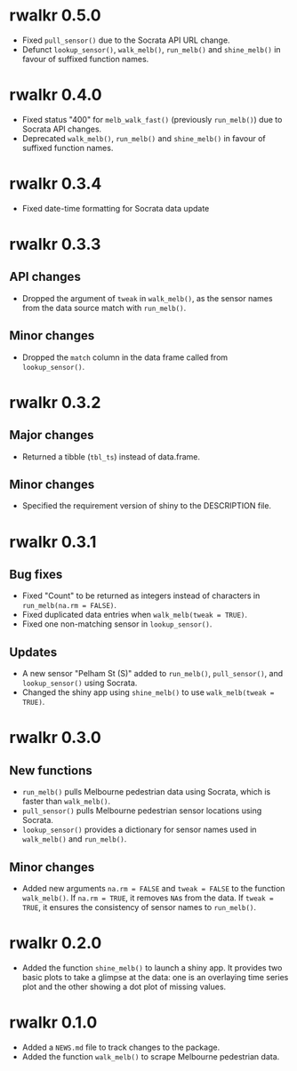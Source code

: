 # rwalkr 0.5.0

* Fixed `pull_sensor()` due to the Socrata API URL change.
* Defunct `lookup_sensor()`, `walk_melb()`, `run_melb()` and `shine_melb()` in favour of suffixed function names.

# rwalkr 0.4.0

* Fixed status "400" for `melb_walk_fast()` (previously `run_melb()`) due to Socrata API changes.
* Deprecated `walk_melb()`, `run_melb()` and `shine_melb()` in favour of suffixed function names.

# rwalkr 0.3.4

* Fixed date-time formatting for Socrata data update

# rwalkr 0.3.3

## API changes

* Dropped the argument of `tweak` in `walk_melb()`, as the sensor names from the data source match with `run_melb()`.

## Minor changes

* Dropped the `match` column in the data frame called from `lookup_sensor()`.

# rwalkr 0.3.2

## Major changes

* Returned a tibble (`tbl_ts`) instead of data.frame.

## Minor changes

* Specified the requirement version of shiny to the DESCRIPTION file.

# rwalkr 0.3.1

## Bug fixes

* Fixed "Count" to be returned as integers instead of characters in `run_melb(na.rm = FALSE)`.
* Fixed duplicated data entries when `walk_melb(tweak = TRUE)`.
* Fixed one non-matching sensor in `lookup_sensor()`.

## Updates

* A new sensor "Pelham St (S)" added to `run_melb()`, `pull_sensor()`, and `lookup_sensor()` using Socrata.
* Changed the shiny app using `shine_melb()` to use `walk_melb(tweak = TRUE)`.

# rwalkr 0.3.0

## New functions

* `run_melb()` pulls Melbourne pedestrian data using Socrata, which is faster than `walk_melb()`.
* `pull_sensor()` pulls Melbourne pedestrian sensor locations using Socrata.
* `lookup_sensor()` provides a dictionary for sensor names used in `walk_melb()` and `run_melb()`.

## Minor changes

* Added new arguments `na.rm = FALSE` and `tweak = FALSE` to the function `walk_melb()`. If `na.rm = TRUE`, it removes `NA`s from the data. If `tweak = TRUE`, it ensures the consistency of sensor names to `run_melb()`.

# rwalkr 0.2.0

* Added the function `shine_melb()` to launch a shiny app. It provides two basic plots to take a glimpse at the data: one is an overlaying time series plot and the other showing a dot plot of missing values.

# rwalkr 0.1.0

* Added a `NEWS.md` file to track changes to the package.
* Added the function `walk_melb()` to scrape Melbourne pedestrian data.


